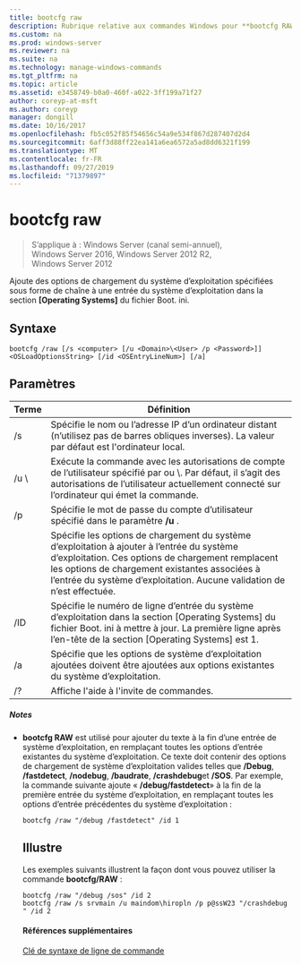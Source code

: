 ```yaml
---
title: bootcfg raw
description: Rubrique relative aux commandes Windows pour **bootcfg RAW** -ajoute des options de chargement du système d’exploitation spécifiées sous forme de chaîne à une entrée du système d’exploitation dans la section **[Operating Systems]** du fichier Boot. ini.
ms.custom: na
ms.prod: windows-server
ms.reviewer: na
ms.suite: na
ms.technology: manage-windows-commands
ms.tgt_pltfrm: na
ms.topic: article
ms.assetid: e3458749-b0a0-460f-a022-3ff199a71f27
author: coreyp-at-msft
ms.author: coreyp
manager: dongill
ms.date: 10/16/2017
ms.openlocfilehash: fb5c052f85f54656c54a9e534f867d287407d2d4
ms.sourcegitcommit: 6aff3d88ff22ea141a6ea6572a5ad8dd6321f199
ms.translationtype: MT
ms.contentlocale: fr-FR
ms.lasthandoff: 09/27/2019
ms.locfileid: "71379897"
---
```

# <a name="bootcfg-raw"></a>bootcfg raw

>S’applique à : Windows Server (canal semi-annuel), Windows Server 2016, Windows Server 2012 R2, Windows Server 2012

Ajoute des options de chargement du système d’exploitation spécifiées sous forme de chaîne à une entrée du système d’exploitation dans la section **[Operating Systems]** du fichier Boot. ini.

## <a name="syntax"></a>Syntaxe
```
bootcfg /raw [/s <computer> [/u <Domain>\<User> /p <Password>]] <OSLoadOptionsString> [/id <OSEntryLineNum>] [/a]
```
## <a name="parameters"></a>Paramètres

|         Terme          |                                                                                                            Définition                                                                                                             |
|-----------------------|-----------------------------------------------------------------------------------------------------------------------------------------------------------------------------------------------------------------------------------|
|     /s <computer>     |                                                        Spécifie le nom ou l’adresse IP d’un ordinateur distant (n’utilisez pas de barres obliques inverses). La valeur par défaut est l'ordinateur local.                                                         |
| /u <Domain> \\<User>  |               Exécute la commande avec les autorisations de compte de l’utilisateur spécifié par <User> ou <Domain>\\<User>. Par défaut, il s’agit des autorisations de l’utilisateur actuellement connecté sur l’ordinateur qui émet la commande.                |
|     /p <Password>     |                                                                       Spécifie le mot de passe du compte d’utilisateur spécifié dans le paramètre **/u** .                                                                       |
| <OSLoadOptionsString> | Spécifie les options de chargement du système d’exploitation à ajouter à l’entrée du système d’exploitation. Ces options de chargement remplacent les options de chargement existantes associées à l’entrée du système d’exploitation. Aucune validation de <OSLoadOptions> n’est effectuée. |
| /ID <OSEntryLineNum>  |                       Spécifie le numéro de ligne d’entrée du système d’exploitation dans la section [Operating Systems] du fichier Boot. ini à mettre à jour. La première ligne après l’en-tête de la section [Operating Systems] est 1.                       |
|          /a           |                                                       Spécifie que les options de système d’exploitation ajoutées doivent être ajoutées aux options existantes du système d’exploitation.                                                        |
|          /?           |                                                                                               Affiche l'aide à l'invite de commandes.                                                                                                |

##### <a name="remarks"></a>Notes
- **bootcfg RAW** est utilisé pour ajouter du texte à la fin d’une entrée de système d’exploitation, en remplaçant toutes les options d’entrée existantes du système d’exploitation. Ce texte doit contenir des options de chargement de système d’exploitation valides telles que **/Debug**, **/fastdetect**, **/nodebug**, **/baudrate**, **/crashdebug**et **/SOS**. Par exemple, la commande suivante ajoute « **/debug/fastdetect**» à la fin de la première entrée du système d’exploitation, en remplaçant toutes les options d’entrée précédentes du système d’exploitation :
  ```
  bootcfg /raw "/debug /fastdetect" /id 1
  ```
  ## <a name="BKMK_examples"></a>Illustre
  Les exemples suivants illustrent la façon dont vous pouvez utiliser la commande **bootcfg/RAW** :
  ```
  bootcfg /raw "/debug /sos" /id 2
  bootcfg /raw /s srvmain /u maindom\hiropln /p p@ssW23 "/crashdebug " /id 2
  ```
  #### <a name="additional-references"></a>Références supplémentaires
  [Clé de syntaxe de ligne de commande](command-line-syntax-key.md)
